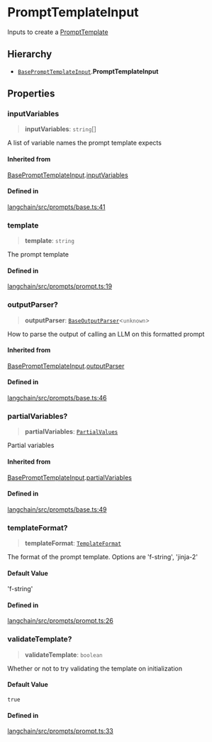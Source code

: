 PromptTemplateInput
===================

Inputs to create a [PromptTemplate](/docs/api/prompts/classes/PromptTemplate)

Hierarchy[](#hierarchy "Direct link to Hierarchy")
---------------------------------------------------

*   [`BasePromptTemplateInput`](/docs/api/prompts/interfaces/BasePromptTemplateInput).**PromptTemplateInput**

Properties[](#properties "Direct link to Properties")
------------------------------------------------------

### inputVariables[](#inputvariables "Direct link to inputVariables")

> **inputVariables**: `string`\[\]

A list of variable names the prompt template expects

#### Inherited from[](#inherited-from "Direct link to Inherited from")

[BasePromptTemplateInput](/docs/api/prompts/interfaces/BasePromptTemplateInput).[inputVariables](/docs/api/prompts/interfaces/BasePromptTemplateInput#inputvariables)

#### Defined in[](#defined-in "Direct link to Defined in")

[langchain/src/prompts/base.ts:41](https://github.com/hwchase17/langchainjs/blob/1c1274d/langchain/src/prompts/base.ts#L41)

### template[](#template "Direct link to template")

> **template**: `string`

The prompt template

#### Defined in[](#defined-in-1 "Direct link to Defined in")

[langchain/src/prompts/prompt.ts:19](https://github.com/hwchase17/langchainjs/blob/1c1274d/langchain/src/prompts/prompt.ts#L19)

### outputParser?[](#outputparser "Direct link to outputParser?")

> **outputParser**: [`BaseOutputParser`](/docs/api/schema_output_parser/classes/BaseOutputParser)<`unknown`\>

How to parse the output of calling an LLM on this formatted prompt

#### Inherited from[](#inherited-from-1 "Direct link to Inherited from")

[BasePromptTemplateInput](/docs/api/prompts/interfaces/BasePromptTemplateInput).[outputParser](/docs/api/prompts/interfaces/BasePromptTemplateInput#outputparser)

#### Defined in[](#defined-in-2 "Direct link to Defined in")

[langchain/src/prompts/base.ts:46](https://github.com/hwchase17/langchainjs/blob/1c1274d/langchain/src/prompts/base.ts#L46)

### partialVariables?[](#partialvariables "Direct link to partialVariables?")

> **partialVariables**: [`PartialValues`](/docs/api/schema/types/PartialValues)

Partial variables

#### Inherited from[](#inherited-from-2 "Direct link to Inherited from")

[BasePromptTemplateInput](/docs/api/prompts/interfaces/BasePromptTemplateInput).[partialVariables](/docs/api/prompts/interfaces/BasePromptTemplateInput#partialvariables)

#### Defined in[](#defined-in-3 "Direct link to Defined in")

[langchain/src/prompts/base.ts:49](https://github.com/hwchase17/langchainjs/blob/1c1274d/langchain/src/prompts/base.ts#L49)

### templateFormat?[](#templateformat "Direct link to templateFormat?")

> **templateFormat**: [`TemplateFormat`](/docs/api/prompts/types/TemplateFormat)

The format of the prompt template. Options are 'f-string', 'jinja-2'

#### Default Value[](#default-value "Direct link to Default Value")

'f-string'

#### Defined in[](#defined-in-4 "Direct link to Defined in")

[langchain/src/prompts/prompt.ts:26](https://github.com/hwchase17/langchainjs/blob/1c1274d/langchain/src/prompts/prompt.ts#L26)

### validateTemplate?[](#validatetemplate "Direct link to validateTemplate?")

> **validateTemplate**: `boolean`

Whether or not to try validating the template on initialization

#### Default Value[](#default-value-1 "Direct link to Default Value")

`true`

#### Defined in[](#defined-in-5 "Direct link to Defined in")

[langchain/src/prompts/prompt.ts:33](https://github.com/hwchase17/langchainjs/blob/1c1274d/langchain/src/prompts/prompt.ts#L33)